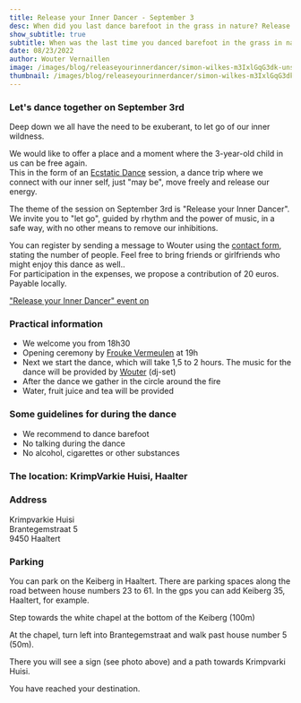 ```yaml
---
title: Release your Inner Dancer - September 3
desc: When did you last dance barefoot in the grass in nature? Release your inner child and dance with us on September 3rd in Haaltert
show_subtitle: true
subtitle: When was the last time you danced barefoot in the grass in nature?
date: 08/23/2022
author: Wouter Vernaillen
image: /images/blog/releaseyourinnerdancer/simon-wilkes-m3IxlGqG3dk-unsplash.jpg
thumbnail: /images/blog/releaseyourinnerdancer/simon-wilkes-m3IxlGqG3dk-thumb.png
---
```


### Let's dance together on September 3rd

Deep down we all have the need to be exuberant, to let go of our inner wildness.

We would like to offer a place and a moment where the 3-year-old child in us can be free again.<br/>
This in the form of an [Ecstatic Dance](/en/blog/watisecstaticdance) session, a dance trip where we connect with our inner self, just "may be", move freely and release our energy.

The theme of the session on September 3rd is "Release your Inner Dancer". We invite you to "let go", guided by rhythm and the power of music, in a safe way, with no other means to remove our inhibitions.

You can register by sending a message to Wouter using the [contact form](/en/contact), stating the number of people. Feel free to bring friends or girlfriends who might enjoy this dance as well..<br/>
For participation in the expenses, we propose a contribution of 20 euros. Payable locally.

["Release your Inner Dancer" event on <FontAwesomeIcon :icon="['fab', 'facebook']" class="hover:text-gray-800 text-gray-500 text-lg" />](https://www.facebook.com/events/351637197012556)

### Practical information

* We welcome you from 18h30
* Opening ceremony by [Frouke Vermeulen](https://www.artsoundmedicinewoman.com/) at 19h
* Next we start the dance, which will take 1,5 to 2 hours. The music for the dance will be provided by [Wouter](https://harmonics.be/nl/about) (dj-set)
* After the dance we gather in the circle around the fire
* Water, fruit juice and tea will be provided

### Some guidelines for during the dance

* We recommend to dance barefoot
* No talking during the dance
* No alcohol, cigarettes or other substances

### The location: KrimpVarkie Huisi, Haalter

<image-gallery folder="blog/releaseyourinnerdancer/gallery" />

### Address

Krimpvarkie Huisi<br/>
Brantegemstraat 5<br/>
9450 Haaltert<br/>

### Parking

You can park on the Keiberg in Haaltert.
There are parking spaces along the road between house numbers 23 to 61.
In the gps you can add Keiberg 35, Haaltert, for example.

Step towards the white chapel at the bottom of the Keiberg (100m)

At the chapel, turn left into Brantegemstraat and walk past house number 5 (50m).

There you will see a sign (see photo above) and a path towards Krimpvarki Huisi.

You have reached your destination.
